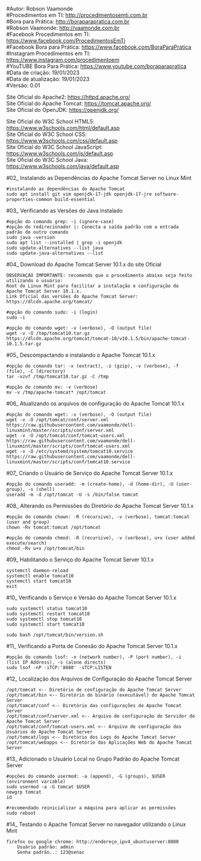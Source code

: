#Autor: Robson Vaamonde<br>
#Procedimentos em TI: http://procedimentosemti.com.br<br>
#Bora para Prática: http://boraparapratica.com.br<br>
#Robson Vaamonde: http://vaamonde.com.br<br>
#Facebook Procedimentos em TI: https://www.facebook.com/ProcedimentosEmTi<br>
#Facebook Bora para Prática: https://www.facebook.com/BoraParaPratica<br>
#Instagram Procedimentos em TI: https://www.instagram.com/procedimentoem<br>
#YouTUBE Bora Para Prática: https://www.youtube.com/boraparapratica<br>
#Data de criação: 19/01/2023<br>
#Data de atualização: 19/01/2023<br>
#Versão: 0.01<br>

Site Oficial do Apache2: https://httpd.apache.org/<br>
Site Oficial do Apache Tomcat: https://tomcat.apache.org/<br>
Site Oficial do OpenJDK: https://openjdk.org/

Site Oficial do W3C School HTML5: https://www.w3schools.com/html/default.asp<br>
Site Oficial do W3C School CSS: https://www.w3schools.com/css/default.asp<br>
Site Oficial do W3C School JavaScript: https://www.w3schools.com/js/default.asp<br>
Site Oficial do W3C School Java: https://www.w3schools.com/java/default.asp

#02_ Instalando as Dependências do Apache Tomcat Server no Linux Mint<br>

	#instalando as dependências do Apache Tomcat
	sudo apt install git vim openjdk-17-jdk openjdk-17-jre software-properties-common build-essential

#03_ Verificando as Versões do Java instalado<br>

	#opção do comando grep: -i (ignore-case)
	#opção do redirecionador |: Conecta a saída padrão com a entrada padrão de outro comando
	sudo java -version
	sudo apt list --installed | grep -i openjdk
	sudo update-alternatives --list java
	sudo update-java-alternatives --list

#04_ Download do Apache Tomcat Server 10.1.x do site Oficial<br>

	OBSERVAÇÃO IMPORTANTE: recomendo que o procedimento abaixo seja feito utilizando o usuário: 
	Root do Linux Mint para facilitar a instalação e configuração do Apache Tomcat Server 10.1.x.
	Link Oficial das versões do Apache Tomcat Server: https://dlcdn.apache.org/tomcat/

	#opção do comando sudo: -i (login)
	sudo -i
	
	#opção do comando wget: -v (verbose), -O (output file)
	wget -v -O /tmp/tomcat10.tar.gz https://dlcdn.apache.org/tomcat/tomcat-10/v10.1.5/bin/apache-tomcat-10.1.5.tar.gz

#05_ Descompactando e instalando o Apache Tomcat 10.1.x<br>

	#opção do comando tar: -x (extract), -z (gzip), -v (verbose), -f (file), -C (directory)
	tar -xzvf /tmp/tomcat10.tar.gz -C /tmp
	
	#opção do comando mv: -v (verbose)
	mv -v /tmp/apache-tomcat* /opt/tomcat

#06_ Atualizando os arquivos de configuração do Apache Tomcat 10.1.x<br>

	#opção do comando wget: -v (verbose), -O (output file)
	wget -v -O /opt/tomcat/conf/server.xml https://raw.githubusercontent.com/vaamonde/dell-linuxmint/master/scripts/conf/server.xml
	wget -v -O /opt/tomcat/conf/tomcat-users.xml https://raw.githubusercontent.com/vaamonde/dell-linuxmint/master/scripts/conf/tomcat-users.xml
	wget -v -O /etc/systemd/system/tomcat10.service https://raw.githubusercontent.com/vaamonde/dell-linuxmint/master/scripts/conf/tomcat10.service

#07_ Criando o Usuário de Serviço do Apache Tomcat Server 10.1.x<br>

	#opção do comando useradd: -m (create-home), -d (home-dir), -U (user-group), -s (shell)
	useradd -m -d /opt/tomcat -U -s /bin/false tomcat

#08_ Alterando os Permissões do Diretório do Apache Tomcat Server 10.1.x<br>

	#opção do comando chown: -R (recursive), -v (verbose), tomcat:tomcat (user and group)
	chown -Rv tomcat:tomcat /opt/tomcat

	#opção do comando chmod: -R (recursive), -v (verbose), u+x (user added execute/search)
	chmod -Rv u+x /opt/tomcat/bin

#09_ Habilitando o Serviço do Apache Tomcat Server 10.1.x<br>

	systemctl daemon-reload
	systemctl enable tomcat10
	systemctl start tomcat10
	exit

#10_ Verificando o Serviço e Versão do Apache Tomcat Server 10.1.x<br>

	sudo systemctl status tomcat10
	sudo systemctl restart tomcat10
	sudo systemctl stop tomcat10
	sudo systemctl start tomcat10

	sudo bash /opt/tomcat/bin/version.sh

#11_ Verificando a Porta de Conexão do Apache Tomcat Server 10.1.x<br>

	#opção do comando lsof: -n (network number), -P (port number), -i (list IP Address), -s (alone directs)
	sudo lsof -nP -iTCP:'8080' -sTCP:LISTEN

#12_ Localização dos Arquivos de Configuração do Apache Tomcat Server<br>

	/opt/tomcat <-- Diretório de configuração do Apache Tomcat Server
	/opt/tomcat/bin <-- Diretório do binário (executável) do Apache Tomcat Server
	/opt/tomcat/conf <-- Diretório das configurações do Apache Tomcat Server
	/opt/tomcat/conf/server.xml <-- Arquivo de configuração do Servidor do Apache Tomcat Server
	/opt/tomcat/conf/tomcat-users.xml <-- Arquivo de configuração dos Usuários do Apache Tomcat Server
	/opt/tomcat/logs <-- Diretório dos Logs do Apache Tomcat Server
	/opt/tomcat/webapps <-- Diretório das Aplicações Web do Apache Tomcat Server

#13_ Adicionado o Usuário Local no Grupo Padrão do Apache Tomcat Server<br>

	#opções do comando usermod: -a (append), -G (groups), $USER (environment variable)
	sudo usermod -a -G tomcat $USER
	newgrp tomcat
	id
	
	#recomendado reinicializar a máquina para aplicar as permissões
	sudo reboot

#14_ Testando o Apache Tomcat Server no navegador utilizando o Linux Mint<br>

	firefox ou google chrome: http://endereço_ipv4_ubuntuserver:8080
		Usuário padrão: admin
		Senha padrão..: 123@senac